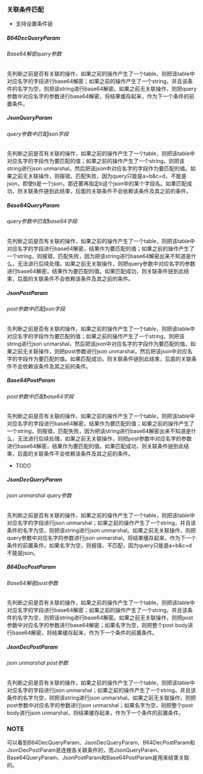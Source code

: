 ### 关联条件匹配
- 支持设置条件链
##### B64DecQueryParam
###### Base64解密query参数
先判断之前是否有关联的操作，如果之前的操作产生了一个table，则把该table中对应名字的字段进行base64解密；如果之前的操作产生了一个string，并且该条件的名字为空，则把该string进行base64解密。如果之前无关联操作，则把query参数中对应名字的参数进行base64解密，将结果缓存起来，作为下一个条件的前置条件。
##### JsonQueryParam
###### query参数中匹配json字段
先判断之前是否有关联的操作，如果之前的操作产生了一个table，则把该table中对应名字的字段作为要匹配的值；如果之前的操作产生了一个string，则把该string进行json unmarshal，然后把该json中对应名字的字段作为要匹配的值。如果之前无关联操作，则报错，匹配失败，因为query只能是a=b&c=d，不能是json，即使b是一个json，那还要再指定b这个json中的某个字段名。如果匹配成功，则关联条件链到此结束，后面的关联条件不会依赖该条件及其之前的条件。
##### Base64QueryParam
###### query参数中匹配base64字段
先判断之前是否有关联的操作，如果之前的操作产生了一个table，则把该table中对应名字的字段进行base64解密，结果作为要匹配的值；如果之前的操作产生了一个string，则报错，匹配失败，因为把该string进行base64解密出来不知道是什么，无法进行后续处理。如果之前无关联操作，则把query参数中对应名字的参数进行base64解密，结果作为要匹配的值。如果匹配成功，则关联条件链到此结束，后面的关联条件不会依赖该条件及其之前的条件。
##### JsonPostParam
###### post参数中匹配json字段
先判断之前是否有关联的操作，如果之前的操作产生了一个table，则把该table中对应名字的字段作为要匹配的值；如果之前的操作产生了一个string，则把该string进行json unmarshal，然后把该json中对应名字的字段作为要匹配的值。如果之前无关联操作，则把post参数进行json unmarshal，然后把该json中对应名字的字段作为要匹配的值。如果匹配成功，则关联条件链到此结束，后面的关联条件不会依赖该条件及其之前的条件。
##### Base64PostParam
###### post参数中匹配base64字段
先判断之前是否有关联的操作，如果之前的操作产生了一个table，则把该table中对应名字的字段进行base64解密，结果作为要匹配的值；如果之前的操作产生了一个string，则报错，匹配失败，因为把该string进行base64解密出来不知道是什么，无法进行后续处理。如果之前无关联操作，则把post参数中对应名字的参数进行base64解密，结果作为要匹配的值。如果匹配成功，则关联条件链到此结束，后面的关联条件不会依赖该条件及其之前的条件。

- TODO
##### JsonDecQueryParam
###### json unmarshal query参数
先判断之前是否有关联的操作，如果之前的操作产生了一个table，则把该table中对应名字的字段进行json unmarshal；如果之前的操作产生了一个string，并且该条件的名字为空，则把该string进行json unmarshal。如果之前无关联操作，则把query参数中对应名字的参数进行json unmarshal，将结果缓存起来，作为下一个条件的前置条件。如果名字为空，则报错，不匹配，因为query只能是a=b&c=d不能是json。
##### B64DecPostParam
###### Base64解密post参数
先判断之前是否有关联的操作，如果之前的操作产生了一个table，则把该table中对应名字的字段进行base64解密；如果之前的操作产生了一个string，并且该条件的名字为空，则把该string进行base64解密。如果之前无关联操作，则把post参数中对应名字的参数进行base64解密；如果名字为空，则把整个post body进行base64解密，将结果缓存起来，作为下一个条件的前置条件。
##### JsonDecPostParam
###### json unmarshal post参数
先判断之前是否有关联的操作，如果之前的操作产生了一个table，则把该table中对应名字的字段进行json unmarshal；如果之前的操作产生了一个string，并且该条件的名字为空，则把该string进行json unmarshal。如果之前无关联操作，则把post参数中对应名字的参数进行json unmarshal；如果名字为空，则把整个post body进行json unmarshal，将结果缓存起来，作为下一个条件的前置条件。
### NOTE
可以看到B64DecQueryParam、JsonDecQueryParam、B64DecPostParam和JsonDecPostParam是连接各关联条件的，而JsonQueryParam、Base64QueryParam、JsonPostParam和Base64PostParam是用来结束关联的。